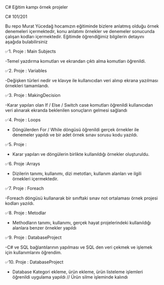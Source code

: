 C# Eğitim kampı örnek projeler 

C# 101/201

Bu repo Murat Yücedağ hocamızın eğitiminde bizlere anlatmış olduğu örnek denemeleri içermektedir, konu anlatımı örnekler ve denemeler sonucunda çalışan kodları içermektedir.
Eğitimde öğrendiğimiz bilgilerin detayını aşağıda bulabilirsiniz

 ✅1. Proje : Main Subjects

 -Temel yazdırma komutları ve ekrandan çıktı alma komutları öğrenildi.

 ✅2. Proje : Variables

 -Değişken türleri nedir ve klavye ile  kullanıcıdan veri alınıp ekrana yazılması örnekleri tamamlandı.
 
 ✅3. Proje : MakingDecision

 -Karar yapıları olan If / Else / Switch case  komutları öğrenildi kullanıcıdan veri alınarak ekranda beklenilen sonuçların gelmesi sağlandı
  
 ✅4. Proje : Loops

 - Döngülerden For / While döngüsü öğrenildi gerçek örnekler ile denemeler yapıldı ve bir adet örnek sınav sorusu kodu yazıldı.
  
 ✅5. Proje : 
 
  - Karar yapıları ve döngülerin birlikte kullanıldığı örnekler oluşturuldu.

 ✅6. Proje :Arrays
  
  - Dizilerin tanımı, kullanımı, dizi metotları, kullanım alanları ve ilgili örnekleri içermektedir.

  ✅7. Proje : Foreach
  
  -Foreach döngüsü kullanarak bir sınıftaki sınav not ortalaması örnek projesi kodları yazıldı.
  
  ✅8. Proje : Metodlar

 - Methodların tanımı, kullanımı, gerçek hayat projelerindeki kullanıldığı alanlara benzer örnekler yapıldı  
  
 ✅9. Proje : DatabaseProject

 -C# ve SQL bağlantılarının yapılması ve SQL den veri çekmek ve işlemek için kullanımlarını öğrendim.

 ✅10. Proje : DatabaseProject
 
  - Database Kategori ekleme, ürün ekleme, ürün listeleme işlemleri öğrenildi uygulama yapıldı
    // Ürün silme işleminde kalındı

        
